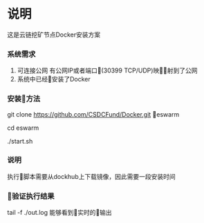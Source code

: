 # 说明

这是云链挖矿节点Docker安装方案

### 系统需求
1. 可连接公网
    有公网IP或者端口(30399 TCP/UDP)映射到了公网
2. 系统中已经安装了Docker 

### 安装方法
git clone https://github.com/CSDCFund/Docker.git eswarm

cd eswarm

./start.sh 

### 说明
执行脚本需要从dockhub上下载镜像，因此需要一段安装时间

### 验证执行结果
tail -f ./out.log 能够看到实时的输出



